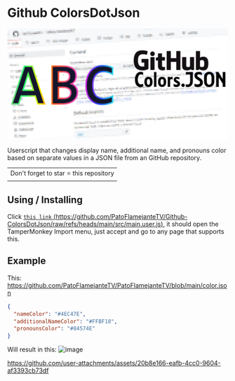 # Github ColorsDotJson

<p align="center">
  <img alt="GCDJ.png" src="https://github.com/PatoFlamejanteTV/Github-ColorsDotJson/blob/main/.github/screenshots/GCDJ.png?raw=true">
</p>

Userscript that changes display name, additional name, and pronouns color based on separate values in a JSON file from an GitHub repository. 

<table>
	<tr>
		<td>
			Don't forget to star ⭐ this repository
		</td>
	</tr>
</table>

## Using / Installing

Click [`this link` (https://github.com/PatoFlamejanteTV/Github-ColorsDotJson/raw/refs/heads/main/src/main.user.js)](https://github.com/PatoFlamejanteTV/Github-ColorsDotJson/raw/refs/heads/main/src/main.user.js), it should open the TamperMonkey Import menu, just accept and go to any page that supports this.
## Example

This:
https://github.com/PatoFlamejanteTV/PatoFlamejanteTV/blob/main/color.json
``` json
{
  "nameColor": "#4EC47E",
  "additionalNameColor": "#FFBF18",
  "pronounsColor": "#84574E"
}
```

Will result in this:
![image](https://github.com/user-attachments/assets/53fce51a-54f3-4d3c-bab7-dab193d08c26)

https://github.com/user-attachments/assets/20b8e166-eafb-4cc0-9604-af3393cb73df
